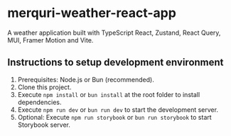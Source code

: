 # merquri-weather-react-app

A weather application built with TypeScript React, Zustand, React Query, MUI, Framer Motion and Vite.

## Instructions to setup development environment

1. Prerequisites: Node.js or Bun (recommended).
2. Clone this project.
3. Execute `npm install` or `bun install` at the root folder to install dependencies.
4. Execute `npm run dev` or `bun run dev` to start the development server.
5. Optional: Execute `npm run storybook` or `bun run storybook` to start Storybook server.
